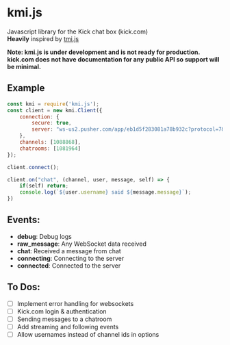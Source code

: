 # kmi.js
Javascript library for the Kick chat box (kick.com)  
**Heavily** inspired by [tmi.js](https://www.npmjs.com/package/tmi.js)  

**Note: kmi.js is under development and is not ready for production.**  
**kick.com does not have documentation for any public API so support will be minimal.**

## Example
```javascript
const kmi = require('kmi.js');
const client = new kmi.Client({
    connection: {
        secure: true,
        server: "ws-us2.pusher.com/app/eb1d5f283081a78b932c?protocol=7&client=kmi.js&version=7.4.0&flash=false",
    },
    channels: [1088868],
    chatrooms: [1081964]
});

client.connect();

client.on("chat", (channel, user, message, self) => {
    if(self) return;
    console.log(`${user.username} said ${message.message}`);
})
```

## Events:
- **debug**: Debug logs
- **raw_message**: Any WebSocket data received
- **chat**: Received a message from chat
- **connecting**: Connecting to the server
- **connected**: Connected to the server

## To Dos:
- [ ] Implement error handling for websockets
- [ ] Kick.com login & authentication
- [ ] Sending messages to a chatroom
- [ ] Add streaming and following events
- [ ] Allow usernames instead of channel ids in options
